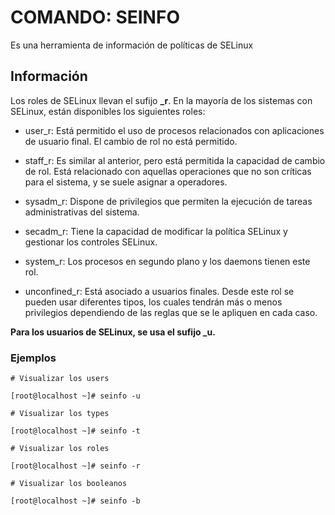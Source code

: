 # COMANDO: SEINFO

Es una herramienta de información de políticas de SELinux

## Información

Los roles de SELinux llevan el sufijo **_r**. En la mayoría de los sistemas con SELinux, están disponibles los siguientes roles:

- user_r: Está permitido el uso de procesos relacionados con aplicaciones de usuario final. El cambio de rol no está permitido.

- staff_r: Es similar al anterior, pero está permitida la capacidad de cambio de rol. Está relacionado con aquellas operaciones que no son críticas para el sistema, y se suele asignar a operadores.

- sysadm_r: Dispone de privilegios que permiten la ejecución de tareas administrativas del sistema.

- secadm_r: Tiene la capacidad de modificar la política SELinux y gestionar los controles SELinux.

- system_r: Los procesos en segundo plano y los daemons tienen este rol.

- unconfined_r: Está asociado a usuarios finales. Desde este rol se pueden usar diferentes tipos, los cuales tendrán más o menos privilegios dependiendo de las reglas que se le apliquen en cada caso.

**Para los usuarios de SELinux, se usa el sufijo _u.**

### Ejemplos

```
# Visualizar los users

[root@localhost ~]# seinfo -u

# Visualizar los types

[root@localhost ~]# seinfo -t

# Visualizar los roles

[root@localhost ~]# seinfo -r

# Visualizar los booleanos

[root@localhost ~]# seinfo -b

```

